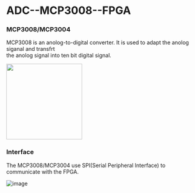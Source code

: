# ADC--MCP3008--FPGA
### MCP3008/MCP3004
MCP3008 is an anolog-to-digital converter. It is used to adapt the anolog siganal and transfrt<br > 
the anolog signal into ten bit digital signal.

<img src="https://github.com/tim8557/ADC--MCP3008--FPGA/blob/main/images/m3008_ic.jpg" width="200" >

### Interface
The MCP3008/MCP3004 use SPI(Serial Peripheral Interface) to communicate with the FPGA.


![image](https://github.com/tim8557/ADC--MCP3008--FPGA/blob/main/images/m3008_ic.jpg)
